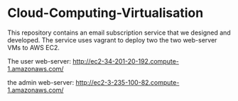 # Cloud-Computing-Virtualisation

This repository contains an email subscription service that we designed and developed. The service uses vagrant to deploy two the two web-server VMs to AWS EC2.

The user web-server: http://ec2-34-201-20-192.compute-1.amazonaws.com/

the admin web-server: http://ec2-3-235-100-82.compute-1.amazonaws.com/
